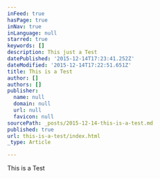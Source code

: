 ```yaml
---
inFeed: true
hasPage: true
inNav: true
inLanguage: null
starred: true
keywords: []
description: This just a Test
datePublished: '2015-12-14T17:23:41.252Z'
dateModified: '2015-12-14T17:22:51.651Z'
title: This is a Test
author: []
authors: []
publisher:
  name: null
  domain: null
  url: null
  favicon: null
sourcePath: _posts/2015-12-14-this-is-a-test.md
published: true
url: this-is-a-test/index.html
_type: Article

---
```

This is a Test